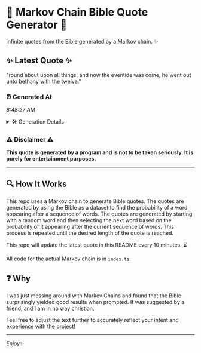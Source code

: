 # 📖 Markov Chain Bible Quote Generator 📖

Infinite quotes from the Bible generated by a Markov chain. ✨

## ✨ Latest Quote ✨
"round about upon all things, and now the eventide was come, he went out unto bethany with the twelve."

### ⏰ Generated At
*8:48:27 AM*

<details>
    <summary>🛠️ Generation Details</summary>
    <p>
        <strong>🌱 Seed:</strong> round<br>
        <strong>🔄 Iterations:</strong> 18<br>
        <strong>📜 Context History:</strong><br>[ round ]: about<br>[ round, about ]: upon<br>[ round, about, upon ]: all<br>[ round, about, upon, all ]: things,<br>[ round, about, upon, all, things, ]: and<br>[ round, about, upon, all, things,, and ]: now<br>[ about, upon, all, things,, and, now ]: the<br>[ upon, all, things,, and, now, the ]: eventide<br>[ all, things,, and, now, the, eventide ]: was<br>[ things,, and, now, the, eventide, was ]: come,<br>[ and, now, the, eventide, was, come, ]: he<br>[ now, the, eventide, was, come,, he ]: went<br>[ the, eventide, was, come,, he, went ]: out<br>[ eventide, was, come,, he, went, out ]: unto<br>[ was, come,, he, went, out, unto ]: bethany<br>[ come,, he, went, out, unto, bethany ]: with<br>[ he, went, out, unto, bethany, with ]: the<br>[ went, out, unto, bethany, with, the ]: twelve.<br>
    </p>
</details>

### ⚠️ Disclaimer ⚠️
**This quote is generated by a program and is not to be taken seriously. It is purely for entertainment purposes.**

---

## 🔍 How It Works

This repo uses a Markov chain to generate Bible quotes. The quotes are generated by using the Bible as a dataset to find the probability of a word appearing after a sequence of words. The quotes are generated by starting with a random word and then selecting the next word based on the probability of it appearing after the current sequence of words. This process is repeated until the desired length of the quote is reached.

This repo will update the latest quote in this README every 10 minutes. ⏳

All code for the actual Markov chain is in `index.ts`.

## ❓ Why

I was just messing around with Markov Chains and found that the Bible surprisingly yielded good results when prompted. 
It was suggested by a friend, and I am in no way christian.

Feel free to adjust the text further to accurately reflect your intent and experience with the project!

---

*Enjoy*✨
